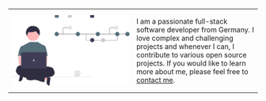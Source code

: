 <table width="100%">
    <tr>
        <td width="50%">
            <img src="/assets/images/undraw_version_control_re_mg66.svg" align="center" />
        </td>
        <td>
            <p>
                I am a passionate full-stack software developer from Germany. I love complex and challenging projects and whenever I can, I contribute to various open source   projects. If you would like to learn more about me, please feel free to <a href="https://clemensbastian.de" target="_blank">contact me</a>.
            </p>
        </td>
    </tr>
</table>